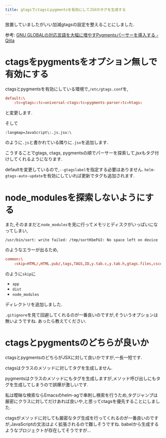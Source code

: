 ```yaml
---
title: gtagsでctagsとpygmentsを有効にしてJSXのタグを生成する
---
```


放置していましたがいい加減gtagsの設定を整えることにしました.

参考: [GNU GLOBALの対応言語を大幅に増やすPygmentsパーサーを導入する - Qiita](https://qiita.com/yoshizow/items/9cc0236ac0249e0638ff)

# ctagsをpygmentsをオプション無しで有効にする

ctagsとpygmentsを有効にしている環境で,`/etc/gtags.conf`を,

~~~conf
default:\
	:tc=gtags::tc=universal-ctags:tc=pygments-parser:tc=htags:
~~~

と変更します.

そして

~~~
:langmap=JavaScript\:.js.jsx:\
~~~

のように`.js`と書かれている隣りに`.jsx`を追加します.

こうすることでgtags, ctags, pygmentsの順でパーサーを探索して,jsxもタグ付けしてくれるようになります.

defaultを変更しているので,`--gtagslabel`を指定する必要はありません.
`helm-gtags-auto-update`を有効にしていれば更新でタグも追加されます.

# node_modulesを探索しないようにする

また,そのままだと`node_modules`を見に行ってメモリとディスクがいっぱいになってしまい,

~~~text
/usr/bin/sort: write failed: /tmp/sortKbeFUJ: No space left on device
~~~

のようなエラーが出るため,

~~~conf
common:\
	:skip=HTML/,HTML.pub/,tags,TAGS,ID,y.tab.c,y.tab.h,gtags.files,cscope.files,cscope.out,cscope.po.out,cscope.in.out,SCCS/,RCS/,CVS/,CVSROOT/,{arch}/,autom4te.cache/,*.orig,*.rej,*.bak,*~,#*#,*.swp,*.tmp,*_flymake.*,*_flymake,*.o,*.a,*.so,*.lo,*.zip,*.gz,*.bz2,*.xz,*.lzh,*.Z,*.tgz,*.min.js,*min.css,app/,dist/,node_modules/:
~~~

のように`skip`に

* `app`
* `dist`
* `node_modules`

ディレクトリを追加しました.

`.gitignore`を見て回避してくれるのが一番良いのですが,そういうオプションは無いようですね.
あったら教えてください.

# ctagsとpygmentsのどちらが良いか

ctagsとpygmentsのどちらがJSXに対して良いかですが,一長一短です.

ctagsはクラスのメソッドに対してタグを生成しません.

pygmentsはクラスのメソッドにもタグを生成しますが,メソッド呼び出しにもタグを生成してしまうので誤爆が激しいです.

私は曖昧な検索ならEmacsのhelm-agで串刺し検索を行うため,タグジャンプは厳密にクラスに対してだけあれば良いや,と思ってctagsを優先することにしました.

ctagsがメソッドに対しても厳密なタグ生成を行ってくれるのが一番良いのですが,JavaScriptの文法はよく拡張されるので難しそうですね.
babelから生成するようなプロジェクトが存在してそうですが…
